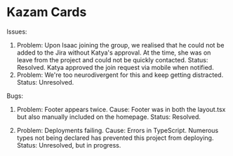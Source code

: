 # Kazam Cards

Issues:

1.  Problem: Upon Isaac joining the group, we realised that he could not be added to the Jira without Katya's approval. At the time, she was on leave from the project and could not be quickly contacted.
    Status: Resolved. Katya approved the join request via mobile when notified.
2.  Problem: We're too neurodivergent for this and keep getting distracted.
    Status: Unresolved.

Bugs:

1.  Problem: Footer appears twice.
    Cause: Footer was in both the layout.tsx but also manually included on the homepage.
    Status: Resolved.

2.  Problem: Deployments failing.
    Cause: Errors in TypeScript. Numerous types not being declared has prevented this project from deploying.
    Status: Unresolved, but in progress.
